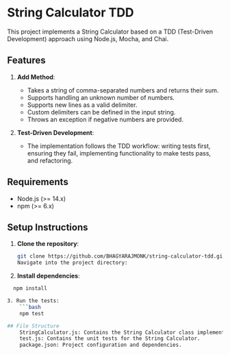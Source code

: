 # String Calculator TDD

This project implements a String Calculator based on a TDD (Test-Driven Development) approach using Node.js, Mocha, and Chai.

## Features

1. **Add Method**:
   - Takes a string of comma-separated numbers and returns their sum.
   - Supports handling an unknown number of numbers.
   - Supports new lines as a valid delimiter.
   - Custom delimiters can be defined in the input string.
   - Throws an exception if negative numbers are provided.
   
2. **Test-Driven Development**:
   - The implementation follows the TDD workflow: writing tests first, ensuring they fail, implementing functionality to make tests pass, and refactoring.

## Requirements

- Node.js (>= 14.x)
- npm (>= 6.x)

## Setup Instructions

1. **Clone the repository**:
   ```bash
   git clone https://github.com/BHAGYARAJMONK/string-calculator-tdd.git
   Navigate into the project directory:


2. **Install dependencies**:
```bash
  npm install

3. Run the tests:
    ```bash
    npm test

## File Structure
    StringCalculator.js: Contains the String Calculator class implementation.
    test.js: Contains the unit tests for the String Calculator.
    package.json: Project configuration and dependencies.
